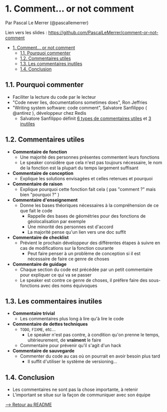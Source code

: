 # 1. Comment... or not comment

Par Pascal Le Merrer (@pascallemerrer)

Lien vers les slides : <https://github.com/PascalLeMerrer/comment-or-not-comment>

<!-- TOC -->

- [1. Comment... or not comment](#1-comment-or-not-comment)
  - [1.1. Pourquoi commenter](#11-pourquoi-commenter)
  - [1.2. Commentaires utiles](#12-commentaires-utiles)
  - [1.3. Les commentaires inutiles](#13-les-commentaires-inutiles)
  - [1.4. Conclusion](#14-conclusion)

<!-- /TOC -->

## 1.1. Pourquoi commenter

- Faciliter la lecture du code par le lecteur
- "Code never lies, documentations sometimes does", Ron Jeffries
- "Writing system software: code comment", Salvatore Sanfilippo ( @antirez ), développeur chez Redis
  - Salvatore Sanfilippo définit [6 types de commentaires utiles](#12-commentaires-utiles) et [3 inutiles](#13-les-commentaires-inutiles)

## 1.2. Commentaires utiles

- __Commentaire de fonction__
  - Une majorité des personnes présentes commentent leurs fonctions
  - Le speaker considère que cela n'est pas toujours nécessaire, le nom de la fonction est la plupart du temps largement suffisant
- __Commentaire de conception__
  - Explique les solutions envisagées et celles retenues et pourquoi
- __Commentaire de raison__
  - Explique pourquoi cette fonction fait cela ( pas "comment ?" mais bien "pourquoi ?" )
- __Commentaire d'enseignement__
  - Donne les bases théoriques nécessaires à la compréhension de ce que fait le code
    - Rappelle des bases de géométries pour des fonctions de géolocalisation par exemple
    - Une minorité des personnes est d'accord
    - La majorité pense qu'un lien vers une doc suffit
- __Commentaire de checklist__
  - Prévient le prochain développeur des différentes étapes à suivre en cas de modifications sur la fonction courante
    - Peut faire penser à un problème de conception si il est nécessaire de faire ce genre de choses
- __Commentaire de guidage__
  - Chaque section du code est précédée par un petit commentaire pour expliquer ce qui va se passer
  - Le speaker est contre ce genre de choses, il préfère faire des sous-fonctions avec des noms équivoques

## 1.3. Les commentaires inutiles

- __Commentaire trivial__
  - Les commentaires plus long à lire qu'à lire le code
- __Commentaire de dettes techniques__
  - `TODO`, `FIXME`, etc...
    - Le speaker n'est pas contre, à condition qu'on prenne le temps, ultérieurement, de __vraiment__ le faire
  - Commentaire pour prévenir qu'il s'agit d'un hack
- __Commentaire de sauvegarde__
  - Commenter du code au cas où on pourrait en avoir besoin plus tard
    - Il suffit d'utiliser le système de versioning...

## 1.4. Conclusion

- Les commentaires ne sont pas la chose importante, à retenir
- L'important se situe sur la façon de communiquer avec son équipe

[--> Retour au README](../README.md)
